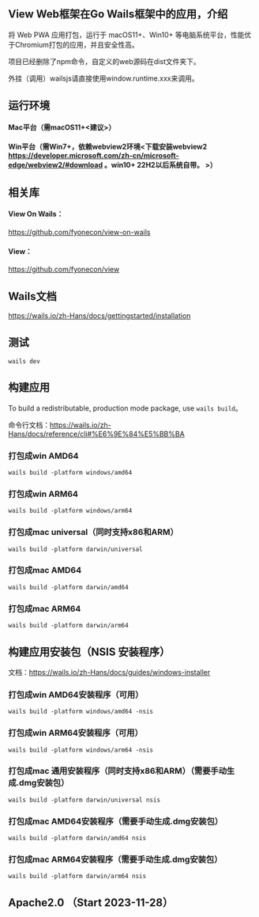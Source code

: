 
## View Web框架在Go Wails框架中的应用，介绍
将 Web PWA 应用打包，运行于 macOS11+、Win10+ 等电脑系统平台，性能优于Chromium打包的应用，并且安全性高。

项目已经删除了npm命令，自定义的web源码在dist文件夹下。

外挂（调用）wailsjs请直接使用window.runtime.xxx来调用。

## 运行环境
#### Mac平台（需macOS11+<建议>）
#### Win平台（需Win7+，依赖webview2环境<下载安装webview2 https://developer.microsoft.com/zh-cn/microsoft-edge/webview2/#download 。win10+ 22H2以后系统自带。 >）

## 相关库
#### View On Wails：
https://github.com/fyonecon/view-on-wails
#### View：
https://github.com/fyonecon/view

## Wails文档
https://wails.io/zh-Hans/docs/gettingstarted/installation

## 测试
`wails dev`

## 构建应用
To build a redistributable, production mode package, use `wails build`。

命令行文档：https://wails.io/zh-Hans/docs/reference/cli#%E6%9E%84%E5%BB%BA
### 打包成win AMD64
`wails build -platform windows/amd64`
### 打包成win ARM64
`wails build -platform windows/arm64`
### 打包成mac universal（同时支持x86和ARM）
`wails build -platform darwin/universal`
### 打包成mac AMD64
`wails build -platform darwin/amd64`
### 打包成mac ARM64
`wails build -platform darwin/arm64`

## 构建应用安装包（NSIS 安装程序）
文档：https://wails.io/zh-Hans/docs/guides/windows-installer

### 打包成win AMD64安装程序（可用）
`wails build -platform windows/amd64 -nsis`
### 打包成win ARM64安装程序（可用）
`wails build -platform windows/arm64 -nsis`
### 打包成mac 通用安装程序（同时支持x86和ARM）（需要手动生成.dmg安装包）
`wails build -platform darwin/universal nsis`
### 打包成mac AMD64安装程序（需要手动生成.dmg安装包）
`wails build -platform darwin/amd64 nsis`
### 打包成mac ARM64安装程序（需要手动生成.dmg安装包）
`wails build -platform darwin/arm64 nsis`

## Apache2.0 （Start 2023-11-28）